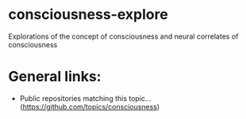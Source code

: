 # consciousness-explore
Explorations of the concept of consciousness and neural correlates of consciousness




# General links:

-  Public repositories matching this topic... (https://github.com/topics/consciousness)


